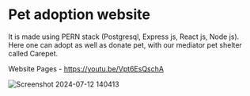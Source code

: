 ﻿# Pet adoption website 
 It is made using PERN stack (Postgresql, Express js, React js, Node js).<br>
Here one can adopt as well as donate pet, with our mediator pet shelter called Carepet.

Website Pages - https://youtu.be/Vpt6EsQschA

![Screenshot 2024-07-12 140413](https://github.com/user-attachments/assets/ad180c57-faeb-44d9-bce0-fa87e7b8e321)






